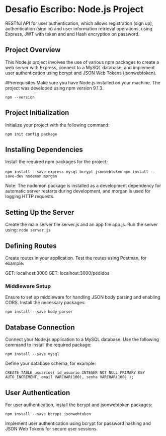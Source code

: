 # Desafio Escribo: Node.js Project
RESTful API for user authentication, which allows registration (sign up), authentication (sign in) and user information retrieval operations, using Express, JWT with token and and Hash encryption on password. 


## Project Overview
This Node.js project involves the use of various npm packages to create a web server with Express, connect to a MySQL database, and implement user authentication using bcrypt and JSON Web Tokens (jsonwebtoken).

#Prerequisites
Make sure you have Node.js installed on your machine. The project was developed using npm version 9.1.3.

`npm --version`

## Project Initialization
Initialize your project with the following command:

`npm init config package`

## Installing Dependencies
Install the required npm packages for the project:

`npm install --save express mysql bcrypt jsonwebtoken`
`npm install --save-dev nodemon morgan`

Note: The nodemon package is installed as a development dependency for automatic server restarts during development, and morgan is used for logging HTTP requests.

## Setting Up the Server
Create the main server file server.js and an app file app.js. Run the server using:
`node server.js`

## Defining Routes
Create routes in your application. Test the routes using Postman, for example:

GET: localhost:3000
GET: localhost:3000/pedidos

### Middleware Setup

Ensure to set up middleware for handling JSON body parsing and enabling CORS. Install the necessary packages:

`npm install --save body-parser`



## Database Connection
Connect your Node.js application to a MySQL database. Use the following command to install the required package:

`npm install --save mysql`

Define your database schema, for example:


`CREATE TABLE usuarios(
  id_usuario INTEGER NOT NULL PRIMARY KEY AUTO_INCREMENT,
  email VARCHAR(100),
  senha VARCHAR(100)
);` 

## User Authentication
For user authentication, install the bcrypt and jsonwebtoken packages:

`npm install --save bcrypt jsonwebtoken`


Implement user authentication using bcrypt for password hashing and JSON Web Tokens for secure user sessions.
